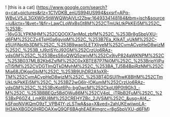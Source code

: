 ! [this is a cat] (https://www.google.com/search?q=cat+pictures&rlz=1C1VDKB_enUS994US994&sxsrf=APq-WBvLV5JL3GXW0r5tWWQWtAjVLt2Zbw:1649334148184&tbm=isch&source=iu&ictx=1&vet=1&fir=LawCLoWxBsGt8M%252CTmUkLtkPkKEi5M%252C_%253B--16yG3LYPKNHM%252CQOOX7anMpLzbfM%252C_%253Br8gSbpVXU-d6FM%252CZx4TpH0a6gviqM%252C_%253B7Ea_KIkAT_yUkM%252C-z5UifjNoXb3DM%252C_%253B9wap5LETXIiyeM%252CvmACvpHeD8wjzM%252C_%253B_tJ9zISYcJ92GM%252CrzUo6RAz-vdsGM%252C_%253BesS6oQWQ5zwjyM%252Cx9jvP824aWKNPM%252C_%253B037MLB2Kb6ZsfM%252C0xXBTE87P7Nj0M%252C_%253BripYilPunTI5fM%252CVDGTlmQTkDMyhM%252C_%253BA_TJ5B4BpiRzNM%252CMia68JDKgpGbjM%252C_%253B9UhDR2A1qXR-TM%252CvmACvpHeD8wjzM%252C_%253BT4DSUl1hwK8BHM%252CTmUkLtkPkKEi5M%252C_%253BZ2wG6lr-lOKumM%252CrzUo6RAz-vdsGM%252C_%253ByKpt6Po-bg0wcM%252CkqU9P0t9Gh3_-M%252C_%253BBBEQz5BdOWu86M%252CV4qL_jTRbB2FuM%252C_%253BxP6GZ4_LmKBU8M%252CREHYZBc_2JVSjM%252C_&usg=AI4_-kSFqoNVjKQmO9zT_VPB41Y-zLSTwA&sa=X&ved=2ahUKEwjiwpLA-IH3AhXBGDQIHRDOAXwQ9QF6BAghEAE#imgrc=r8gSbpVXU-d6FM)
